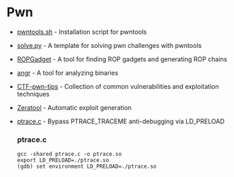 # Pwn
* [pwntools.sh](pwntools.sh) - Installation script for pwntools
* [solve.py](solve.py) - A template for solving pwn challenges with pwntools
* [ROPGadget](https://github.com/JonathanSalwan/ROPgadget) - A tool for finding ROP gadgets and generating ROP chains
* [angr](https://github.com/angr/angr) - A tool for analyzing binaries
* [CTF-pwn-tips](https://github.com/Naetw/CTF-pwn-tips/blob/master/README.md) - Collection of common vulnerabilities and exploitation techniques
* [Zeratool](https://github.com/ChrisTheCoolHut/Zeratool) - Automatic exploit generation
* [ptrace.c](ptrace.c) - Bypass PTRACE_TRACEME anti-debugging via LD_PRELOAD

  ### ptrace.c
  ```
  gcc -shared ptrace.c -o ptrace.so
  export LD_PRELOAD=./ptrace.so
  (gdb) set environment LD_PRELOAD=./ptrace.so
  ```


